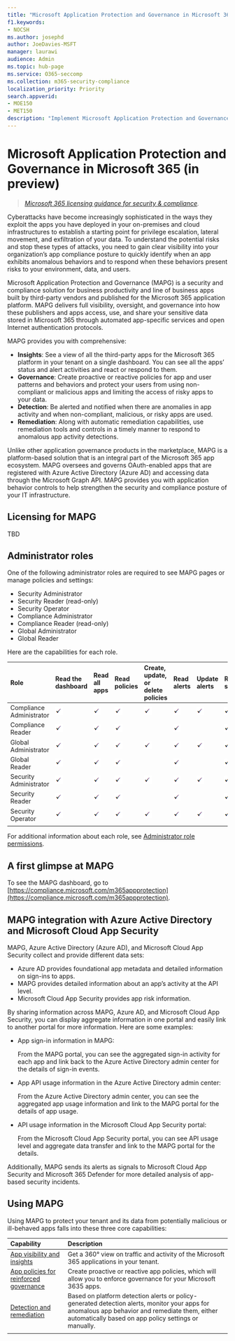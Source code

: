 ```yaml
---
title: "Microsoft Application Protection and Governance in Microsoft 365"
f1.keywords:
- NOCSH
ms.author: josephd
author: JoeDavies-MSFT
manager: laurawi
audience: Admin
ms.topic: hub-page
ms.service: O365-seccomp
ms.collection: m365-security-compliance
localization_priority: Priority
search.appverid: 
- MOE150
- MET150
description: "Implement Microsoft Application Protection and Governance capabilities to govern your apps."
---
```


# Microsoft Application Protection and Governance in Microsoft 365 (in preview)

>*[Microsoft 365 licensing guidance for security & compliance](https://aka.ms/ComplianceSD).*

Cyberattacks have become increasingly sophisticated in the ways they exploit the apps you have deployed in your on-premises and cloud infrastructures to establish a starting point for privilege escalation, lateral movement, and exfiltration of your data. To understand the potential risks and stop these types of attacks, you need to gain clear visibility into your organization’s app compliance posture to quickly identify when an app exhibits anomalous behaviors and to respond when these behaviors present risks to your environment, data, and users.

Microsoft Application Protection and Governance (MAPG) is a security and compliance solution for business productivity and line of business apps built by third-party vendors and published for the Microsoft 365 application platform. MAPG delivers full visibility, oversight, and governance into how these publishers and apps access, use, and share your sensitive data stored in Microsoft 365 through automated app-specific services and open Internet authentication protocols.

<!--
The scale of ongoing cybersecurity incidents affecting large enterprises and smaller businesses highlights the dangers of supply chain attacks and the need to strengthen the security and compliance posture of every organization. Accelerated cloud adoption with Microsoft 365 and its rich application ecosystem are constantly growing. Attackers are gaining organizational footholds through applications because:

- Users are typically unaware of the risks when consenting to the use of applications. 
- App developers and independent software vendors (ISVs) do not yet have Security Development Lifecycle (SDL) best practices in place to address attacker techniques.
--> 

MAPG provides you with comprehensive:

- **Insights**: See a view of all the third-party apps for the Microsoft 365 platform in your tenant on a single dashboard. You can see all the apps’ status and alert activities and react or respond to them.
- **Governance**: Create proactive or reactive policies for app and user patterns and behaviors and protect your users from using non-compliant or malicious apps and limiting the access of risky apps to your data.
- **Detection**: Be alerted and notified when there are anomalies in app activity and when non-compliant, malicious, or risky apps are used. 
- **Remediation**: Along with automatic remediation capabilities, use remediation tools and controls in a timely manner to respond to anomalous app activity detections.

Unlike other application governance products in the marketplace, MAPG is a platform-based solution that is an integral part of the Microsoft 365 app ecosystem. MAPG oversees and governs OAuth-enabled apps that are registered with Azure Active Directory (Azure AD) and accessing data through the Microsoft Graph API. MAPG provides you with application behavior controls to help strengthen the security and compliance posture of your IT infrastructure.

<!--
Unlike other application governance products in the marketplace, MAPG is a platform-based solution that is an integral part of the Microsoft 365 application ecosystem. MAPG's initial focus is on OAuth-enabled apps published to the Microsoft 365 platform that are registered with Azure AD and access data through the Graph API. For the initial release, MAPG does not support other, non-OAuth-enabled M365 apps, add-ins (such as PowerBI), or other app vendor ecosystems such as Google, Facebook, Amazon Web Services, Workplace, and Salesforce. MAPG’s focus is on third-party published apps for the Microsoft 365 application platform.

Microsoft allows developers to build cloud applications using Azure Active Directory (Azure AD), Microsoft’s cloud identity platform, and other resources and access to tenant data through the Microsoft Graph. Because of MAPG's visibility, insights, and control capabilities, app developers have the incentive to comply with publisher verification, self-attestation, and Microsoft certification, and can build high-quality productivity apps that are secure and compliant.
--> 

## Licensing for MAPG

TBD

## Administrator roles

One of the following administrator roles are required to see MAPG pages or manage policies and settings:

- Security Administrator 
- Security Reader (read-only) 
- Security Operator 
- Compliance Administrator 
- Compliance Reader (read-only) 
- Global Administrator 
- Global Reader

Here are the capabilities for each role.

| Role | Read the dashboard | Read all apps |Read policies | Create, update, or delete policies | Read alerts | Update alerts | Read settings | Update settings |
|:-------|:-----|:-------|:-------|:-------|:-------|:-------|:-------|:-------|
| Compliance Administrator | ![Check mark](..\media\checkmark.png) | ![Check mark](..\media\checkmark.png) | ![Check mark](..\media\checkmark.png) | ![Check mark](..\media\checkmark.png) | ![Check mark](..\media\checkmark.png) | ![Check mark](..\media\checkmark.png) | ![Check mark](..\media\checkmark.png) | ![Check mark](..\media\checkmark.png) |
| Compliance Reader | ![Check mark](..\media\checkmark.png) | ![Check mark](..\media\checkmark.png) | ![Check mark](..\media\checkmark.png) |  | ![Check mark](..\media\checkmark.png) |  | ![Check mark](..\media\checkmark.png) |  |
| Global Administrator | ![Check mark](..\media\checkmark.png) | ![Check mark](..\media\checkmark.png) | ![Check mark](..\media\checkmark.png) | ![Check mark](..\media\checkmark.png) | ![Check mark](..\media\checkmark.png) | ![Check mark](..\media\checkmark.png) | ![Check mark](..\media\checkmark.png) | ![Check mark](..\media\checkmark.png) |
| Global Reader  | ![Check mark](..\media\checkmark.png) | ![Check mark](..\media\checkmark.png) | ![Check mark](..\media\checkmark.png) |  | ![Check mark](..\media\checkmark.png) |  | ![Check mark](..\media\checkmark.png) |  |
| Security Administrator | ![Check mark](..\media\checkmark.png) | ![Check mark](..\media\checkmark.png) | ![Check mark](..\media\checkmark.png) | ![Check mark](..\media\checkmark.png) | ![Check mark](..\media\checkmark.png) | ![Check mark](..\media\checkmark.png) | ![Check mark](..\media\checkmark.png) | ![Check mark](..\media\checkmark.png) |
| Security Reader  | ![Check mark](..\media\checkmark.png) | ![Check mark](..\media\checkmark.png) | ![Check mark](..\media\checkmark.png) |  | ![Check mark](..\media\checkmark.png) |  | ![Check mark](..\media\checkmark.png) |  |
| Security Operator | ![Check mark](..\media\checkmark.png) | ![Check mark](..\media\checkmark.png) | ![Check mark](..\media\checkmark.png) | ![Check mark](..\media\checkmark.png) | ![Check mark](..\media\checkmark.png) | ![Check mark](..\media\checkmark.png) | ![Check mark](..\media\checkmark.png) | ![Check mark](..\media\checkmark.png) |
||||||||||

For additional information about each role, see [Administrator role permissions](https://docs.microsoft.com/azure/active-directory/roles/permissions-reference). 

## A first glimpse at MAPG

To see the MAPG dashboard, go to [https://compliance.microsoft.com/m365appprotection](https://compliance.microsoft.com/m365appprotection).

## MAPG integration with Azure Active Directory and Microsoft Cloud App Security

MAPG, Azure Active Directory (Azure AD), and Microsoft Cloud App Security collect and provide different data sets:

- Azure AD provides foundational app metadata and detailed information on sign-ins to apps.
- MAPG provides detailed information about an app’s activity at the API level.
- Microsoft Cloud App Security provides app risk information.

By sharing information across MAPG, Azure AD, and Microsoft Cloud App Security, you can display aggregate information in one portal and easily link to another portal for more information. Here are some examples:

- App sign-in information in MAPG: 

  From the MAPG portal, you can see the aggregated sign-in activity for each app and link back to the Azure Active Directory admin center for the details of sign-in events. 

- App API usage information in the Azure Active Directory admin center: 

  From the Azure Active Directory admin center, you can see the aggregated app usage information and link to the MAPG portal for the details of app usage.

- API usage information in the Microsoft Cloud App Security portal: 

  From the Microsoft Cloud App Security portal, you can see API usage level and aggregate data transfer and link to the MAPG portal for the details.

Additionally, MAPG sends its alerts as signals to Microsoft Cloud App Security and Microsoft 365 Defender for more detailed analysis of app-based security incidents.

<!--
Integration of alerts with MCAS and M365 Defender
Azure AD IP detections in progress to surface in M365 Defender

## Integration with Azure AD

**Feedback from Anand:** We should add some details on how MAPG works with M365 Defender (previously MTP). Also, we should highlight the integration with MCAS and AAD.

Key cross-reference resources:

- [What is application management in Azure Active Directory](https://docs.microsoft.com/azure/active-directory/manage-apps/what-is-application-management)
- [Common application management scenarios for Azure Active Directory (especially scenarios 3-4)](https://docs.microsoft.com/cloud-app-security/monitor-alerts)
- [Azure Active Directory Identity Governance documentation](https://docs.microsoft.com/azure/active-directory/governance/)
- [Managing access to apps using Azure AD](https://docs.microsoft.com/azure/active-directory/manage-apps/what-is-access-management)

## Integration with Microsoft Cloud App Security

Key cross-reference resources:

- [Cloud App Security anomaly detection alerts investigation guide](https://docs.microsoft.com/cloud-app-security/investigate-anomaly-alerts#unusual-addition-of-credentials-to-an-oauth-app)
- [Monitor alerts raised in Cloud App Security](https://docs.microsoft.com/cloud-app-security/monitor-alerts)
- [Control which third-party cloud OAuth apps get permissions](https://docs.microsoft.com/cloud-app-security/manage-app-permissions)

--> 

## Using MAPG

Using MAPG to protect your tenant and its data from potentially malicious or ill-behaved apps falls into these three core capabilities:

| Capability | Description |
|:-------|:-----|
| [App visibility and insights](mapg-visibility-insights-overview.md) | Get a 360° view on traffic and activity of the Microsoft 365 applications in your tenant. |
| [App policies for reinforced governance](mapg-app-policies-overview.md) | Create proactive or reactive app policies, which will allow you to enforce governance for your Microsoft 3635 apps. |
| [Detection and remediation](mapg-detect-remediate-overview.md) | Based on platform detection alerts or policy-generated detection alerts, monitor your apps for anomalous app behavior and remediate them, either automatically based on app policy settings or manually. |
|||
